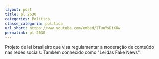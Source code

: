 ```yaml
---
layout: post
title: pl 2630
categories: Política
classe_categoria: politica
url_short: https://www.youtube.com/embed/lTuuVsDiXUw
permalink: pl-2630
---
```

Projeto de lei brasileiro que visa regulamentar a moderação de conteúdo nas redes sociais. Também conhecido como "Lei das Fake News".
